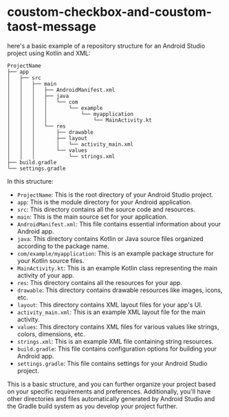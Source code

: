 # coustom-checkbox-and-coustom-taost-message
here's a basic example of a repository structure for an Android Studio project using Kotlin and XML:

```
ProjectName
├── app
│   ├── src
│   │   ├── main
│   │   │   ├── AndroidManifest.xml
│   │   │   ├── java
│   │   │   │   └── com
│   │   │   │       └── example
│   │   │   │           └── myapplication
│   │   │   │               └── MainActivity.kt
│   │   │   └── res
│   │   │       ├── drawable
│   │   │       ├── layout
│   │   │       │   └── activity_main.xml
│   │   │       └── values
│   │   │           └── strings.xml
├── build.gradle
└── settings.gradle
```

In this structure:

- `ProjectName`: This is the root directory of your Android Studio project.
- `app`: This is the module directory for your Android application.
- `src`: This directory contains all the source code and resources.
- `main`: This is the main source set for your application.
- `AndroidManifest.xml`: This file contains essential information about your Android app.
- `java`: This directory contains Kotlin or Java source files organized according to the package name.
- `com/example/myapplication`: This is an example package structure for your Kotlin source files.
- `MainActivity.kt`: This is an example Kotlin class representing the main activity of your app.
- `res`: This directory contains all the resources for your app.
- `drawable`: This directory contains drawable resources like images, icons, etc.
- `layout`: This directory contains XML layout files for your app's UI.
- `activity_main.xml`: This is an example XML layout file for the main activity.
- `values`: This directory contains XML files for various values like strings, colors, dimensions, etc.
- `strings.xml`: This is an example XML file containing string resources.
- `build.gradle`: This file contains configuration options for building your Android app.
- `settings.gradle`: This file contains settings for your Android Studio project.

This is a basic structure, and you can further organize your project based on your specific requirements and preferences. Additionally, you'll have other directories and files automatically generated by Android Studio and the Gradle build system as you develop your project further.
